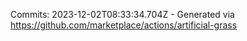 Commits: 2023-12-02T08:33:34.704Z - Generated via https://github.com/marketplace/actions/artificial-grass
<br>
